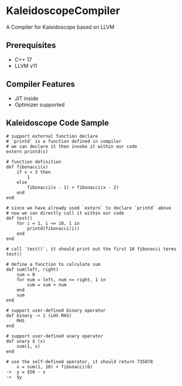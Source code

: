 # KaleidoscopeCompiler
A Compiler for Kaleidoscope based on LLVM

## Prerequisites
- C++ 17
- LLVM v11

## Compiler Features
- JIT inside
- Optimizer supported

## Kaleidoscope Code Sample
```
# support external function declare
# `printd` is a function defined in compiler
# we can declare it then invoke it within our code
extern printd(x)

# function definition
def fibonacci(x)
    if x < 3 then
        1
    else
        fibonacci(x - 1) + fibonacci(x - 2)
    end
end

# since we have already used `extern` to declare `printd` above
# now we can directly call it within our code
def test()
    for i = 1, i <= 10, 1 in
        printd(fibonacci(i))
    end
end

# call `test()`, it should print out the first 10 fibonacci terms
test()

# define a function to calculate sum
def sum(left, right)
    sum = 0
    for num = left, num <= right, 1 in
        sum = sum + num
    end
    sum
end

# support user-defined binary operator
def binary -> 1 (LHS RHS)
    RHS
end

# support user-defined unary operator
def unary $ (x)
    sum(1, x)
end

# use the self-defined operator, it should return 735078
    x = sum(1, 10) + fibonacci(6)
->  y = $50 - x
->  $y
```
